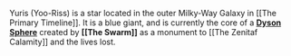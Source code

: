 Yuris (Yoo-Riss) is a star located in the outer Milky-Way Galaxy in [[The Primary Timeline]]. It is a blue giant, and is currently the core of a **[Dyson Sphere](https://en.wikipedia.org/wiki/Dyson_sphere)** created by **[[The Swarm]]** as a monument to [[The Zenitaf Calamity]] and the lives lost.
